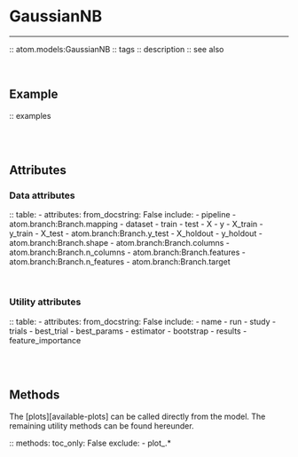 # GaussianNB
------------

:: atom.models:GaussianNB
    :: tags
    :: description
    :: see also

<br>

## Example

:: examples

<br><br>

## Attributes

### Data attributes

:: table:
    - attributes:
        from_docstring: False
        include:
            - pipeline
            - atom.branch:Branch.mapping
            - dataset
            - train
            - test
            - X
            - y
            - X_train
            - y_train
            - X_test
            - atom.branch:Branch.y_test
            - X_holdout
            - y_holdout
            - atom.branch:Branch.shape
            - atom.branch:Branch.columns
            - atom.branch:Branch.n_columns
            - atom.branch:Branch.features
            - atom.branch:Branch.n_features
            - atom.branch:Branch.target

<br>

### Utility attributes

:: table:
    - attributes:
        from_docstring: False
        include:
            - name
            - run
            - study
            - trials
            - best_trial
            - best_params
            - estimator
            - bootstrap
            - results
            - feature_importance

<br><br>

## Methods

The [plots][available-plots] can be called directly from the model.
The remaining utility methods can be found hereunder.

:: methods:
    toc_only: False
    exclude:
        - plot_.*
